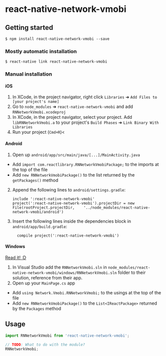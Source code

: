 
# react-native-network-vmobi

## Getting started

`$ npm install react-native-network-vmobi --save`

### Mostly automatic installation

`$ react-native link react-native-network-vmobi`

### Manual installation


#### iOS

1. In XCode, in the project navigator, right click `Libraries` ➜ `Add Files to [your project's name]`
2. Go to `node_modules` ➜ `react-native-network-vmobi` and add `RNNetworkVmobi.xcodeproj`
3. In XCode, in the project navigator, select your project. Add `libRNNetworkVmobi.a` to your project's `Build Phases` ➜ `Link Binary With Libraries`
4. Run your project (`Cmd+R`)<

#### Android

1. Open up `android/app/src/main/java/[...]/MainActivity.java`
  - Add `import com.reactlibrary.RNNetworkVmobiPackage;` to the imports at the top of the file
  - Add `new RNNetworkVmobiPackage()` to the list returned by the `getPackages()` method
2. Append the following lines to `android/settings.gradle`:
  	```
  	include ':react-native-network-vmobi'
  	project(':react-native-network-vmobi').projectDir = new File(rootProject.projectDir, 	'../node_modules/react-native-network-vmobi/android')
  	```
3. Insert the following lines inside the dependencies block in `android/app/build.gradle`:
  	```
      compile project(':react-native-network-vmobi')
  	```

#### Windows
[Read it! :D](https://github.com/ReactWindows/react-native)

1. In Visual Studio add the `RNNetworkVmobi.sln` in `node_modules/react-native-network-vmobi/windows/RNNetworkVmobi.sln` folder to their solution, reference from their app.
2. Open up your `MainPage.cs` app
  - Add `using Network.Vmobi.RNNetworkVmobi;` to the usings at the top of the file
  - Add `new RNNetworkVmobiPackage()` to the `List<IReactPackage>` returned by the `Packages` method


## Usage
```javascript
import RNNetworkVmobi from 'react-native-network-vmobi';

// TODO: What to do with the module?
RNNetworkVmobi;
```
  